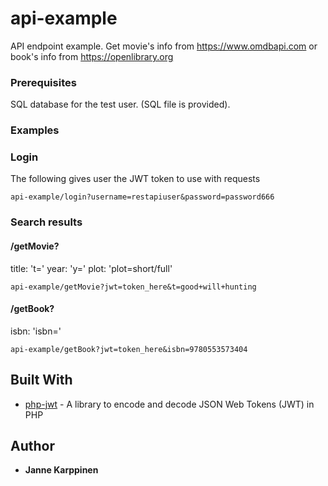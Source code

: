 # api-example

API endpoint example. Get movie's info from https://www.omdbapi.com or book's info from https://openlibrary.org

### Prerequisites

SQL database for the test user. (SQL file is provided).

### Examples

### Login

The following gives user the JWT token to use with requests
```
api-example/login?username=restapiuser&password=password666
```

### Search results

#### /getMovie?
title: 't='
year: 'y='
plot: 'plot=short/full'
```
api-example/getMovie?jwt=token_here&t=good+will+hunting
```

#### /getBook?
isbn: 'isbn='
```
api-example/getBook?jwt=token_here&isbn=9780553573404
```

## Built With

* [php-jwt](https://github.com/firebase/php-jwt) - A library to encode and decode JSON Web Tokens (JWT) in PHP

## Author

* **Janne Karppinen**
